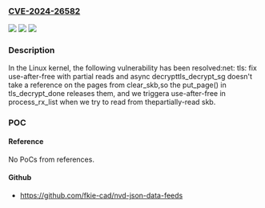 ### [CVE-2024-26582](https://cve.mitre.org/cgi-bin/cvename.cgi?name=CVE-2024-26582)
![](https://img.shields.io/static/v1?label=Product&message=Linux&color=blue)
![](https://img.shields.io/static/v1?label=Version&message=fd31f3996af2%3C%2032b55c5ff910%20&color=brighgreen)
![](https://img.shields.io/static/v1?label=Vulnerability&message=n%2Fa&color=brighgreen)

### Description

In the Linux kernel, the following vulnerability has been resolved:net: tls: fix use-after-free with partial reads and async decrypttls_decrypt_sg doesn't take a reference on the pages from clear_skb,so the put_page() in tls_decrypt_done releases them, and we triggera use-after-free in process_rx_list when we try to read from thepartially-read skb.

### POC

#### Reference
No PoCs from references.

#### Github
- https://github.com/fkie-cad/nvd-json-data-feeds

